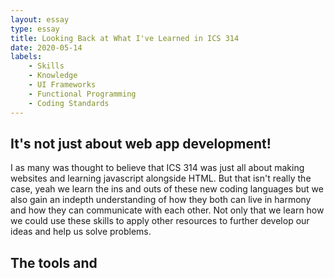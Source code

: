 ```yaml
---
layout: essay
type: essay
title: Looking Back at What I've Learned in ICS 314
date: 2020-05-14
labels:
    - Skills
    - Knowledge
    - UI Frameworks
    - Functional Programming
    - Coding Standards
---
```


## It's not just about web app development!

I as many was thought to believe that ICS 314 was just all about making websites and learning javascript alongside HTML. But that isn't really the case, yeah we learn the ins and outs of these new coding languages but we also gain an indepth understanding of how they both can live in harmony and how they can communicate with each other. Not only that we learn how we could use these skills to apply other resources to further develop our ideas and help us solve problems. 

## The tools and 